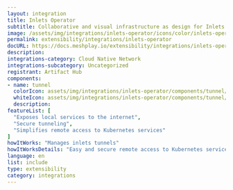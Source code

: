 ```yaml
---
layout: integration
title: Inlets Operator
subtitle: Collaborative and visual infrastructure as design for Inlets Operator
image: /assets/img/integrations/inlets-operator/icons/color/inlets-operator-color.svg
permalink: extensibility/integrations/inlets-operator
docURL: https://docs.meshplay.io/extensibility/integrations/inlets-operator
description: 
integrations-category: Cloud Native Network
integrations-subcategory: Uncategorized
registrant: Artifact Hub
components: 
- name: tunnel
  colorIcon: assets/img/integrations/inlets-operator/components/tunnel/icons/color/tunnel-color.svg
  whiteIcon: assets/img/integrations/inlets-operator/components/tunnel/icons/white/tunnel-white.svg
  description: 
featureList: [
  "Exposes local services to the internet",
  "Secure tunneling",
  "Simplifies remote access to Kubernetes services"
]
howItWorks: "Manages inlets tunnels"
howItWorksDetails: "Easy and secure remote access to Kubernetes services"
language: en
list: include
type: extensibility
category: integrations
---
```

